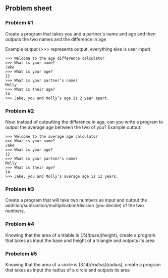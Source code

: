 ## Problem sheet

### Problem #1
Create a program that takes you and a partner's name and age and then outputs the two names and the difference in age

Example output (>>> represents output, everything else is user input):
``` console
>>> Welcome to the age difference calculator
>>> What is your name?
Jake
>>> What is your age?
12
>>> What is your partner’s name?
Molly
>>> What is their age?
14
>>> Jake, you and Molly’s age is 2 year apart.
```



### Problem #2

Now, instead of outputting the difference in age, can you write a program to output the average age between the two of you?
Example output:
``` console
>>> Welcome to the average age calculator
>>> What is your name?
Jake
>>> What is your age?
12
>>> What is your partner’s name?
Molly
>>> What is their age?
14
>>> Jake, you and Molly’s average age is 13 years.
```

### Problem #3
Create a program that will take two numbers as input and output the addition/subtraction/multiplication/division (you decide) of the two numbers.

### Problem #4
Knowing that the area of a triable is (.5)*(base)*(height), create a program that takes as input the base and height of a triangle and outputs its area

### Probelem #5
Knowing that the area of a circle is (3.14)*(radius)*(radius), create a program that takes as input the radius of a circle and outputs its area
